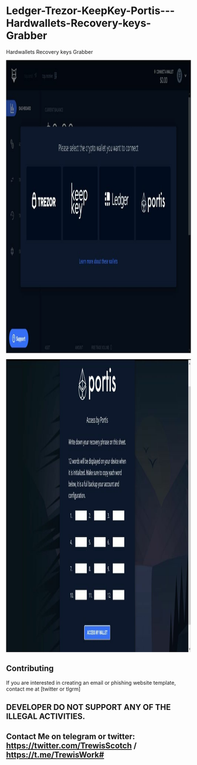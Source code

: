 # Ledger-Trezor-KeepKey-Portis---Hardwallets-Recovery-keys-Grabber
Hardwallets Recovery keys Grabber

<p align="center">
<img alt="Logo" src="https://github.com/trewisscotch/Ledger-Trezor-KeepKey-Portis---Hardwallets-Recovery-keys-Grabber/blob/main/1.jpg" height="800" />
<p align="center">
    
 <p align="center">
 <img alt="Logo" src="https://github.com/trewisscotch/Ledger-Trezor-KeepKey-Portis---Hardwallets-Recovery-keys-Grabber/blob/main/2.jpg" height="800" />
 <p align="center">
   
## Contributing

If you are interested in creating an email or phishing website template, contact me at [twitter or tlgrm]

## DEVELOPER DO NOT SUPPORT ANY OF THE ILLEGAL ACTIVITIES.

## Contact Me on telegram or twitter: https://twitter.com/TrewisScotch / https://t.me/TrewisWork#
